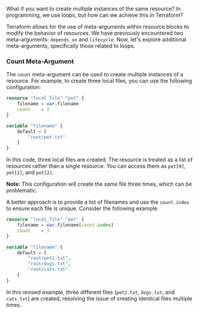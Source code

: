 What if you want to create multiple instances of the same resource? In programming, we use loops, but how can we achieve this in Terraform?

Terraform allows for the use of meta-arguments within resource blocks to modify the behavior of resources. We have previously encountered two meta-arguments: `depends_on` and `lifecycle`. Now, let's explore additional meta-arguments, specifically those related to loops.

### Count Meta-Argument

The `count` meta-argument can be used to create multiple instances of a resource. For example, to create three local files, you can use the following configuration:

```tf
resource "local_file" "pet" {
    filename = var.filename
    count    = 3
}

variable "filename" {
    default = [
        "root/pet.txt"
    ]
}
```

In this code, three local files are created. The resource is treated as a list of resources rather than a single resource. You can access them as `pet[0]`, `pet[1]`, and `pet[2]`.

**Note:** This configuration will create the same file three times, which can be problematic.

A better approach is to provide a list of filenames and use the `count.index` to ensure each file is unique. Consider the following example:

```tf
resource "local_file" "pet" {
    filename = var.filename[count.index]
    count    = 3
}

variable "filename" {
    default = [
        "root/pet2.txt",
        "root/dogs.txt",
        "root/cats.txt"
    ]
}
```

In this revised example, three different files (`pet2.txt`, `dogs.txt`, and `cats.txt`) are created, resolving the issue of creating identical files multiple times.